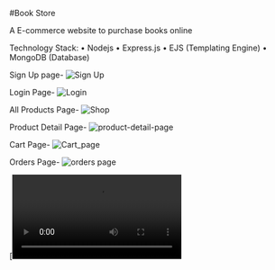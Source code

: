 #Book Store  

A E-commerce website to purchase books online

Technology Stack:
•	Nodejs
•	Express.js
•	EJS (Templating Engine)
•	MongoDB (Database)

Sign Up page-
![Sign Up](https://user-images.githubusercontent.com/71778546/102787089-8b06db00-43c6-11eb-9b78-ea2f8cb8dbb5.PNG)
	 
Login Page-
![Login](https://user-images.githubusercontent.com/71778546/102786893-3d8a6e00-43c6-11eb-9ddc-d1949e8c5be1.PNG)

All Products Page- 
![Shop](https://user-images.githubusercontent.com/71778546/102787056-7e828280-43c6-11eb-9f9e-7982080ab81a.PNG)
 
Product Detail Page-
![product-detail-page](https://user-images.githubusercontent.com/71778546/102787011-6d397600-43c6-11eb-8dbd-7960c651eada.PNG)
 
 
Cart Page-
 ![Cart_page](https://user-images.githubusercontent.com/71778546/102786825-1f247280-43c6-11eb-9e85-18203f0d4f72.png)
 
 Orders Page-
 ![orders page](https://user-images.githubusercontent.com/71778546/102786987-64e13b00-43c6-11eb-89cb-bdf1014112d4.PNG)


[![Watch the video](https://user-images.githubusercontent.com/71778546/102787476-239d5b00-43c7-11eb-80b7-5f90951c4e62.mp4)


